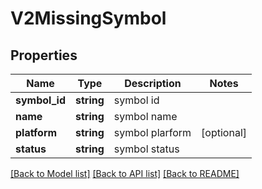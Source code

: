 # V2MissingSymbol

## Properties
Name | Type | Description | Notes
------------ | ------------- | ------------- | -------------
**symbol_id** | **string** | symbol id | 
**name** | **string** | symbol name | 
**platform** | **string** | symbol plarform | [optional] 
**status** | **string** | symbol status | 

[[Back to Model list]](../README.md#documentation-for-models) [[Back to API list]](../README.md#documentation-for-api-endpoints) [[Back to README]](../README.md)


